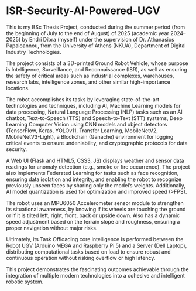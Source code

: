 # ISR-Security-AI-Powered-UGV
This is my BSc Thesis Project, conducted during the summer period (from the beginning of July to the end of August) of 2025 (academic year 2024–2025) by Endri Dibra (myself) under the supervision of Dr. Athanasios Papaioannou, from the University of Athens (NKUA), Department of Digital Industry Technologies.

The project consists of a 3D-printed Ground Robot Vehicle, whose purpose is Intelligence, Surveillance, and Reconnaissance (ISR), as well as ensuring the safety of critical areas such as industrial complexes, warehouses, research labs, intelligence zones, and other similar high-importance locations.

The robot accomplishes its tasks by leveraging state-of-the-art technologies and techniques, including AI, Machine Learning models for data processing, Natural Language Processing (NLP) tasks such as an AI chatbot, Text-to-Speech (TTS) and Speech-to-Text (STT) systems, Deep Learning Computer Vision using CNN models and object detectors (TensorFlow, Keras, YOLOv11, Transfer Learning, MobileNetV2, MobileNetV3-Light), a Blockchain (Ganache) environment for logging critical events to ensure undeniability, and cryptographic protocols for data security.

A Web UI (Flask and HTML5, CSS3, JS) displays weather and sensor data readings for anomaly detection (e.g., smoke or fire occurrence). The project also implements Federated Learning for tasks such as face recognition, ensuring data isolation and integrity, and enabling the robot to recognize previously unseen faces by sharing only the model’s weights. Additionally, AI model quantization is used for optimization and improved speed (>FPS).

The robot uses an MPU6050 Accelerometer sensor module to strengthen its situational awareness, by knowing if its wheels are touching the ground or if it is tilted left, right, front, back or upside down. Also has a dynamic speed adjustment based on the terrain slope and roughness, ensuring a proper navigation without major risks.

Ultimately, its Task Offloading core intelligence is performed between the Robot UGV (Arduino MEGA and Raspberry Pi 5) and a Server (Dell Laptop), distributing computational tasks based on load to ensure robust and continuous operation without risking overflow or high latency.

This project demonstrates the fascinating outcomes achievable through the integration of multiple modern technologies into a cohesive and intelligent robotic system.
